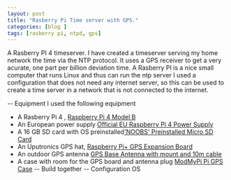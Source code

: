 ```yaml
---
layout: post
title: "Rasberry Pi Time server with GPS."
categories: [blog ]
tags: [rasberry pi, ntpd, gps]
---
```

A Rasberry PI 4 timeserver. 
I have created a timeserver serving my home network the time via the NTP protocol. It uses a GPS receiver to get a very acurate, one part per billion deviation time. A Rasberry PI is a nice small computer that runs Linux and thus can run the ntp server 
I used a configuration that does not need any internet server, so this can be used to create a time server in a network that is not connected to the internet. 


-- 
Equipment
I used the following equipment
- A Rasberry Pi 4 , [Raspberry Pi 4 Model B](https://thepihut.com/collections/raspberry-pi-store/products/raspberry-pi-4-model-b) 
- An European power supply [Official EU Raspberry Pi 4 Power Supply](https://thepihut.com/collections/raspberry-pi-power-supplies/products/raspberry-pi-psu-eu)
- A 16 GB SD card with OS preinstalled['NOOBS' Preinstalled Micro SD Card](https://thepihut.com/products/noobs-preinstalled-sd-card) 
- An Uputronics GPS hat, [Raspberry Pi+ GPS Expansion Board](https://store.uputronics.com/index.php?route=product/product&product_id=81)
- An outdoor GPS antenna [GPS Base Antenna with mount and 10m cable ](https://store.uputronics.com/index.php?route=product/product&path=60_65&product_id=74)
- A case with room for the GPS board and antenna plug [ModMyPi Pi GPS Case](https://store.uputronics.com/index.php?route=product/product&path=66_67&product_id=90) 
-- 
Build together
--
Configuration OS

